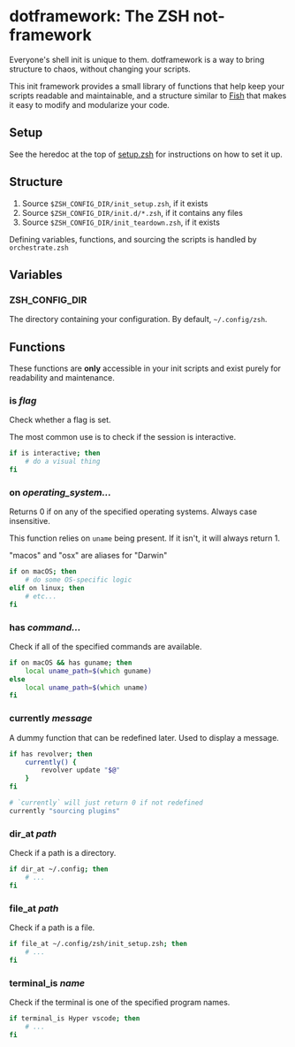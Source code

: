 # dotframework: The ZSH not-framework

Everyone's shell init is unique to them. dotframework is a way to bring structure to chaos, without changing your scripts.

This init framework provides a small library of functions that help keep your scripts readable and maintainable, and a structure similar to [Fish](http://fishshell.com) that makes it easy to modify and modularize your code.

## Setup

See the heredoc at the top of [setup.zsh](https://github.com/SeparateRecords/zsh-dotframework/blob/master/setup.zsh) for instructions on how to set it up.

## Structure

1. Source `$ZSH_CONFIG_DIR/init_setup.zsh`, if it exists
2. Source `$ZSH_CONFIG_DIR/init.d/*.zsh`, if it contains any files
3. Source `$ZSH_CONFIG_DIR/init_teardown.zsh`, if it exists

Defining variables, functions, and sourcing the scripts is handled by `orchestrate.zsh`

## Variables

### ZSH_CONFIG_DIR

The directory containing your configuration. By default, `~/.config/zsh`.

## Functions

These functions are **only** accessible in your init scripts and exist purely for readability and maintenance.

### **is** _flag_

Check whether a flag is set.

The most common use is to check if the session is interactive.

```zsh
if is interactive; then
    # do a visual thing
fi
```

### **on** _operating\_system..._

Returns 0 if on any of the specified operating systems. Always case insensitive.

This function relies on `uname` being present. If it isn't, it will always return 1.

"macos" and "osx" are aliases for "Darwin"

```zsh
if on macOS; then
    # do some OS-specific logic
elif on linux; then
    # etc...
fi
```

### **has** _command..._

Check if all of the specified commands are available.

```zsh
if on macOS && has guname; then
    local uname_path=$(which guname)
else
    local uname_path=$(which uname)
fi
```

### **currently** _message_

A dummy function that can be redefined later. Used to display a message.

```zsh
if has revolver; then
    currently() {
        revolver update "$@"
    }
fi

# `currently` will just return 0 if not redefined
currently "sourcing plugins"
```

### **dir_at** _path_

Check if a path is a directory.

```zsh
if dir_at ~/.config; then
    # ...
fi
```

### **file_at** _path_

Check if a path is a file.

```zsh
if file_at ~/.config/zsh/init_setup.zsh; then
    # ...
fi
```

### **terminal_is** _name_

Check if the terminal is one of the specified program names.

```zsh
if terminal_is Hyper vscode; then
    # ...
fi
```
